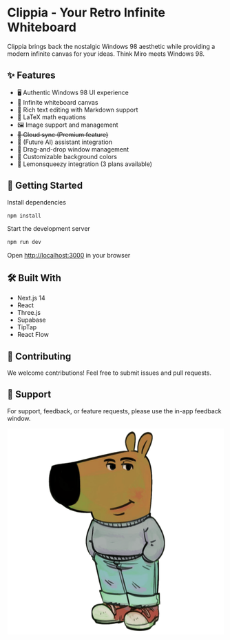 # Clippia - Your Retro Infinite Whiteboard

Clippia brings back the nostalgic Windows 98 aesthetic while providing a modern infinite canvas for your ideas. Think Miro meets Windows 98.


## ✨ Features

- 🖥️ Authentic Windows 98 UI experience
- 🎨 Infinite whiteboard canvas
- 📝 Rich text editing with Markdown support
- 🔢 LaTeX math equations
- 🖼️ Image support and management
- ~~💾 Cloud sync (Premium feature)~~
- 🤖 (Future AI) assistant integration
- 🎯 Drag-and-drop window management
- 🌈 Customizable background colors
- 🍋 Lemonsqueezy integration (3 plans available)

## 🚀 Getting Started

Install dependencies
```bash
npm install
```

Start the development server
```bash
npm run dev
```

Open [http://localhost:3000](http://localhost:3000) in your browser

## 🛠️ Built With

- Next.js 14
- React
- Three.js
- Supabase
- TipTap
- React Flow

## 🤝 Contributing

We welcome contributions! Feel free to submit issues and pull requests.

## 🌟 Support

For support, feedback, or feature requests, please use the in-app feedback window.

![Clippia Demo](public/memes/welcome_meme.png)